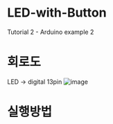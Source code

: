 # LED-with-Button
Tutorial 2 - Arduino example 2 

# 회로도
LED -> digital 13pin 
![image](https://user-images.githubusercontent.com/79436159/108667697-1ca4dd00-751d-11eb-90b3-79945ec1a951.png)

# 실행방법
